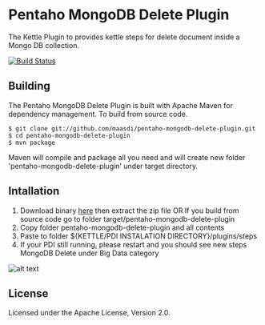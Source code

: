 Pentaho MongoDB Delete Plugin
=======================

The Kettle Plugin to provides kettle steps for delete document inside a Mongo DB collection.

[![Build Status](https://drone.io/github.com/maasdi/pentaho-mongodb-delete-plugin/status.png)](https://drone.io/github.com/maasdi/pentaho-mongodb-delete-plugin/latest)

Building
--------
The Pentaho MongoDB Delete Plugin is built with Apache Maven for dependency management. To build from source code.

    $ git clone git://github.com/maasdi/pentaho-mongodb-delete-plugin.git
    $ cd pentaho-mongodb-delete-plugin
    $ mvn package

Maven will compile and package all you need and will create new folder 'pentaho-mongodb-delete-plugin' under target directory.

Intallation
--------
1. Download binary [here][download-release] then extract the zip file OR If you build from source code go to folder target/pentaho-mongodb-delete-plugin
2. Copy folder pentaho-mongodb-delete-plugin and all contents
3. Paste to folder ${KETTLE/PDI INSTALATION DIRECTORY}/plugins/steps
4. If your PDI still running, please restart and you should see new steps MongoDB Delete under Big Data category


![alt text][step]

License
-------
Licensed under the Apache License, Version 2.0.

[step]: https://raw.githubusercontent.com/maasdi/pentaho-mongodb-delete-plugin/master/MongDB%20Delete.png "MongoDB Delete Step"
[download-release]: https://github.com/maasdi/pentaho-mongodb-delete-plugin/releases/download/1.0.0-RELEASE/pentaho-mongodb-delete-plugin-1.0.0-RELEASE.zip